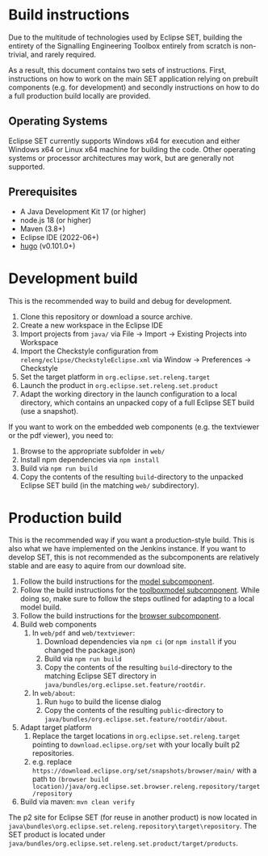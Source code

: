 # Build instructions

Due to the multitude of technologies used by Eclipse SET, building the entirety of the Signalling Engineering Toolbox entirely from scratch is non-trivial, and rarely required. 

As a result, this document contains two sets of instructions.
First, instructions on how to work on the main SET application relying on prebuilt components (e.g. for development) and secondly instructions on how to do a full production build locally are provided. 

## Operating Systems

Eclipse SET currently supports Windows x64 for execution and either Windows x64 or Linux x64 machine for building the code.
Other operating systems or processor architectures may work, but are generally not supported.

## Prerequisites

- A Java Development Kit 17 (or higher)
- node.js 18 (or higher)
- Maven (3.8+) 
- Eclipse IDE (2022-06+)
- [hugo](https://gohugo.io/) (v0.101.0+)

# Development build

This is the recommended way to build and debug for development. 

1. Clone this repository or download a source archive.
2. Create a new workspace in the Eclipse IDE
3. Import projects from `java/` via File -> Import -> Existing Projects into Workspace
4. Import the Checkstyle configuration from `releng/eclipse/CheckstyleEclipse.xml` via Window -> Preferences -> Checkstyle
5. Set the target platform in `org.eclipse.set.releng.target`
6. Launch the product in `org.eclipse.set.releng.set.product`
7. Adapt the working directory in the launch configuration to a local directory, which contains an unpacked copy of a full Eclipse SET build (use a snapshot). 

If you want to work on the embedded web components (e.g. the textviewer or the pdf viewer), you need to: 

1. Browse to the appropriate subfolder in `web/`
2. Install npm dependencies via `npm install`
3. Build via `npm run build`
4. Copy the contents of the resulting `build`-directory to the unpacked Eclipse SET build (in the matching `web/` subdirectory). 

# Production build

This is the recommended way if you want a production-style build. This is also what we have implemented on the Jenkins instance.
If you want to develop SET, this is not recommended as the subcomponents are relatively stable and are easy to aquire from our download site.

1. Follow the build instructions for the [model subcomponent](https://gitlab.eclipse.org/eclipse/set/model). 
2. Follow the build instructions for the [toolboxmodel subcomponent](https://gitlab.eclipse.org/eclipse/set/toolbox-model). While doing so, make sure to follow the steps outlined for adapting to a local model build.
3. Follow the build instructions for the [browser subcomponent](https://gitlab.eclipse.org/eclipse/set/browser).
4. Build web components
    1. In `web/pdf` and `web/textviewer`:
        1. Download dependencies via `npm ci` (or `npm install` if you changed the package.json)
        2. Build via `npm run build`
        4. Copy the contents of the resulting `build`-directory to the matching Eclipse SET directory in `java/bundles/org.eclipse.set.feature/rootdir`. 
    2. In `web/about`: 
        1. Run `hugo` to build the license dialog
        2. Copy the contents of the resulting `public`-directory to `java/bundles/org.eclipse.set.feature/rootdir/about`. 
5. Adapt target platform 
    1. Replace the target locations in `org.eclipse.set.releng.target` pointing to `download.eclipse.org/set` with your locally built p2 repositories. 
    2. e.g. replace `https://download.eclipse.org/set/snapshots/browser/main/` with a path to `(browser build location)/java/org.eclipse.set.browser.releng.repository/target/repository`
6. Build via maven: `mvn clean verify`

The p2 site for Eclipse SET (for reuse in another product) is now located in `java\bundles\org.eclipse.set.releng.repository\target\repository`. The SET product is located under `java/bundles/org.eclipse.set.releng.set.product/target/products`. 